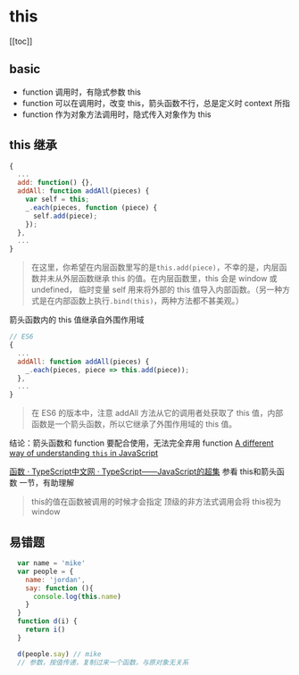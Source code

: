 # this
[[toc]]

## basic

- function 调用时，有隐式参数 this
- function 可以在调用时，改变 this，箭头函数不行，总是定义时 context 所指
- function 作为对象方法调用时，隐式传入对象作为 this

## this 继承

```js
{
  ...
  add: function() {},
  addAll: function addAll(pieces) {
    var self = this;
    _.each(pieces, function (piece) {
      self.add(piece);
    });
  },
  ...
}
```

> 在这里，你希望在内层函数里写的是`this.add(piece)`，不幸的是，内层函数并未从外层函数继承 this 的值。在内层函数里，this 会是 window 或 undefined，
> 临时变量 self 用来将外部的 this 值导入内部函数。（另一种方式是在内部函数上执行`.bind(this)`，两种方法都不甚美观。）

箭头函数内的 this 值继承自外围作用域

```js
// ES6
{
  ...
  addAll: function addAll(pieces) {
    _.each(pieces, piece => this.add(piece));
  },
  ...
}
```

> 在 ES6 的版本中，注意 addAll 方法从它的调用者处获取了 this 值，内部函数是一个箭头函数，所以它继承了外围作用域的 this 值。

结论：箭头函数和 function 要配合使用，无法完全弃用 function
[A different way of understanding `this` in JavaScript](http://2ality.com/2017/12/alternate-this.html)

[函数 · TypeScript中文网 · TypeScript——JavaScript的超集](https://www.tslang.cn/docs/handbook/functions.html)
参看 this和箭头函数 一节，有助理解
> this的值在函数被调用的时候才会指定
> 顶级的非方法式调用会将 this视为window


## 易错题
```js
  var name = 'mike'
  var people = {
    name: 'jordan',
    say: function (){
      console.log(this.name)
    }
  }
  function d(i) {
    return i()
  }

  d(people.say) // mike
  // 参数，按值传递，复制过来一个函数，与原对象无关系
```
